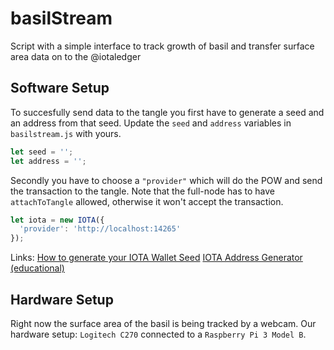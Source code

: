 # basilStream
Script with a simple interface to track growth of basil and transfer surface area data on to the @iotaledger

## Software Setup
To succesfully send data to the tangle you first have to generate a seed and an address from that seed. Update the `seed` and `address` variables in `basilstream.js` with yours.

```js
let seed = '';
let address = '';
```

Secondly you have to choose a `"provider"` which will do the POW and send the transaction to the tangle. Note that the full-node has to have `attachToTangle` allowed, otherwise it won't accept the transaction.

```js
let iota = new IOTA({
  'provider': 'http://localhost:14265'
});
```

Links:
[How to generate your IOTA Wallet Seed](https://iota.guide/seed/how-to-generate-iota-wallet-seed/)
[IOTA Address Generator (educational)](https://github.com/domschiener/iota-address-generator)

## Hardware Setup
Right now the surface area of the basil is being tracked by a webcam. Our hardware setup: `Logitech C270` connected to a `Raspberry Pi 3 Model B`.
